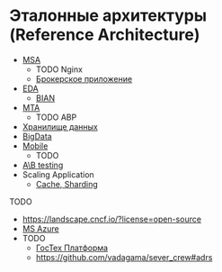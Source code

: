 # Эталонные архитектуры (Reference Architecture)

- [MSA](style/msa.md)
  - TODO Nginx
  - [Брокерское приложение](ref/ba.ti.md)
- [EDA](style/eda.md)
  - [BIAN](ref/bian.md)
- [MTA](pattern/mta/mta.md)
  - TODO ABP
- [Хранилище данных](system.class/store.md)
- [BigData](ref/bigdata.md)
- [Mobile](system.class/mobile.md)
  - TODO
- [A\B testing](/arch/ref/abtesting.md)
- Scaling Application
  - [Cache, Sharding](https://blog.bytebytego.com/p/from-0-to-millions-a-guide-to-scaling-7b4?utm_source=substack&utm_medium=email)

TODO

- https://landscape.cncf.io/?license=open-source
- [MS Azure](https://docs.microsoft.com/ru-RU/azure/architecture/architectures/?filter=reference-architecture)
- TODO
  - [ГосТех Платформа](https://platform.digital.gov.ru/events/23102021/)
  - https://github.com/vadagama/sever_crew#adrs
